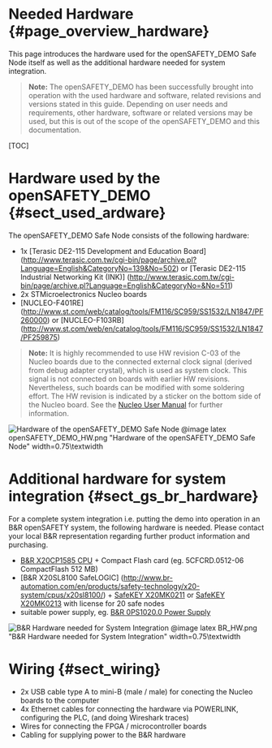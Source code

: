 Needed Hardware {#page_overview_hardware}
============

This page introduces the hardware used for the openSAFETY_DEMO Safe Node itself
as well as the additional hardware needed for system integration.

> **Note:** The openSAFETY_DEMO has been successfully brought into operation
> with the used hardware and software, related revisions and
> versions stated in this guide.
> Depending on user needs and requirements, other hardware, software or
> related versions may be used, but this is out of the scope of the
> openSAFETY_DEMO and this documentation.

[TOC]

# Hardware used by the openSAFETY_DEMO {#sect_used_ardware}
The openSAFETY_DEMO Safe Node consists of the following hardware:

- 1x [Terasic DE2-115 Development and Education Board] (http://www.terasic.com.tw/cgi-bin/page/archive.pl?Language=English&CategoryNo=139&No=502) or [Terasic DE2-115 Industrial Networking Kit (INK)] (http://www.terasic.com.tw/cgi-bin/page/archive.pl?Language=English&CategoryNo=&No=511)
- 2x STMicroelectronics Nucleo boards
 - [NUCLEO-F401RE] (http://www.st.com/web/catalog/tools/FM116/SC959/SS1532/LN1847/PF260000) or [NUCLEO-F103RB] (http://www.st.com/web/en/catalog/tools/FM116/SC959/SS1532/LN1847/PF259875)
 > **Note:** It is highly recommended to use HW revision C-03 of the Nucleo
 > boards due to the connected external clock signal (derived from debug adapter
 > crystal), which is used as system clock. This signal is not connected on
 > boards with earlier HW revisions. Nevertheless, such boards can be modified
 > with some soldering effort.
 > The HW revision is indicated by a sticker on the bottom side of the
 > Nucleo board.
 > See the [Nucleo User Manual](http://www.st.com/st-web-ui/static/active/en/resource/technical/document/user_manual/DM00105823.pdf)
 > for further information.

![Hardware of the openSAFETY_DEMO Safe Node](openSAFETY_DEMO_HW.png)
@image latex openSAFETY_DEMO_HW.png "Hardware of the openSAFETY_DEMO Safe Node" width=0.75\textwidth

# Additional hardware for system integration {#sect_gs_br_hardware}

For a complete system integration i.e. putting the demo into operation in an
B&R openSAFETY system, the following hardware is needed.
Please contact your local B&R representation regarding further product
information and purchasing.

- [B&R X20CP1585 CPU](http://www.br-automation.com/en/products/control-systems/x20-system/x20-cpus/x20cp1585/) + Compact Flash card (eg. 5CFCRD.0512-06 CompactFlash 512 MB)
- [B&R X20SL8100 SafeLOGIC] (http://www.br-automation.com/en/products/safety-technology/x20-system/cpus/x20sl8100/) + [SafeKEY X20MK0211](http://www.br-automation.com/en/products/safety-technology/x20-system/accessories/x20mk0211/)
  or [SafeKEY X20MK0213](http://www.br-automation.com/en/products/safety-technology/x20-system/accessories/x20mk0213/)
  with license for 20 safe nodes
- suitable power supply, eg. [B&R 0PS1020.0 Power Supply](http://www.br-automation.com/en/products/power-supplies/single-phase-power-supplies/0ps10200/)

![B&R Hardware needed for System Integration](BR_HW.png)
@image latex BR_HW.png "B&R Hardware needed for System Integration" width=0.75\textwidth

# Wiring {#sect_wiring}

- 2x USB cable type A to mini-B (male / male) for conecting the Nucleo boards to the computer
- 4x Ethernet cables for connecting the hardware via POWERLINK, configuring the PLC, (and doing Wireshark traces)
- Wires for connecting the FPGA / microcontroller boards
- Cabling for supplying power to the B&R hardware